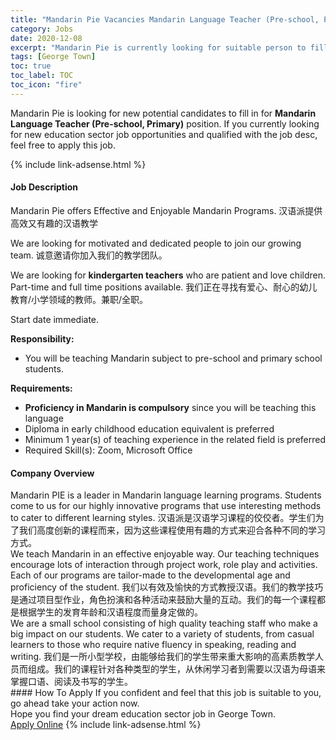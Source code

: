 ```yaml
---
title: "Mandarin Pie Vacancies Mandarin Language Teacher (Pre-school, Primary)" 
category: Jobs 
date: 2020-12-08 
excerpt: "Mandarin Pie is currently looking for suitable person to fill in the Mandarin Language Teacher (Pre-school, Primary) which positioned at George Town" 
tags: [George Town] 
toc: true 
toc_label: TOC 
toc_icon: "fire" 
--- 
```


<p>Mandarin Pie is looking for new potential candidates to fill in for <b>Mandarin Language Teacher (Pre-school, Primary)</b> position. If you currently looking for new education sector job opportunities and qualified with the job desc, feel free to apply this job.
</p>{% include link-adsense.html %} 
 <div><div><div><h4>Job Description</h4></div></div><div><div><span><div><p>Mandarin Pie offers Effective and Enjoyable Mandarin Programs.&#160;&#27721;&#35821;&#27966;&#25552;&#20379;&#39640;&#25928;&#21448;&#26377;&#36259;&#30340;&#27721;&#35821;&#25945;&#23398;</p><p>We are looking for motivated and dedicated people to join our growing team. &#35802;&#24847;&#36992;&#35831;&#20320;&#21152;&#20837;&#25105;&#20204;&#30340;&#25945;&#23398;&#22242;&#38431;&#12290;</p><p>We are looking for <strong>kindergarten teachers</strong> who are patient and love children. Part-time and full time positions available. &#25105;&#20204;&#27491;&#22312;&#23547;&#25214;&#26377;&#29233;&#24515;&#12289;&#32784;&#24515;&#30340;&#24188;&#20799;&#25945;&#32946;/&#23567;&#23398;&#39046;&#22495;&#30340;&#25945;&#24072;&#12290;&#20860;&#32844;/&#20840;&#32844;&#12290;</p><p>Start date immediate.</p><p><strong>Responsibility:</strong></p><ul><li>You will be teaching Mandarin subject to pre-school and primary school students.</li></ul><p><strong>Requirements:</strong></p><ul><li><strong>Proficiency in Mandarin is compulsory</strong> since you will be teaching this language</li><li>Diploma in early childhood education equivalent is preferred</li><li>Minimum 1 year(s) of teaching experience in the related field is preferred</li><li>Required Skill(s): Zoom, Microsoft Office</li></ul></div></span></div></div></div> 
<div><div><div><h4>Company Overview</h4></div></div><div><div><span><div><div>Mandarin PIE is a leader in Mandarin language learning programs. Students come to us for our highly innovative programs that use interesting methods to cater to different learning styles.&#160;&#27721;&#35821;&#27966;&#26159;&#27721;&#35821;&#23398;&#20064;&#35838;&#31243;&#30340;&#20348;&#20348;&#32773;&#12290;&#23398;&#29983;&#20204;&#20026;&#20102;&#25105;&#20204;&#39640;&#24230;&#21019;&#26032;&#30340;&#35838;&#31243;&#32780;&#26469;&#65292;&#22240;&#20026;&#36825;&#20123;&#35838;&#31243;&#20351;&#29992;&#26377;&#36259;&#30340;&#26041;&#24335;&#26469;&#36814;&#21512;&#21508;&#31181;&#19981;&#21516;&#30340;&#23398;&#20064;&#26041;&#24335;&#12290;</div>
<div>We teach Mandarin in an effective enjoyable way. Our teaching techniques encourage lots of interaction through project work, role play and activities. Each of our programs are tailor-made to the developmental age and proficiency of the student.&#160;&#25105;&#20204;&#20197;&#26377;&#25928;&#21450;&#24841;&#24555;&#30340;&#26041;&#24335;&#25945;&#25480;&#27721;&#35821;&#12290;&#25105;&#20204;&#30340;&#25945;&#23398;&#25216;&#24039;&#26159;&#36890;&#36807;&#39033;&#30446;&#22411;&#20316;&#19994;&#65292;&#35282;&#33394;&#25198;&#28436;&#21644;&#21508;&#31181;&#27963;&#21160;&#26469;&#40723;&#21169;&#22823;&#37327;&#30340;&#20114;&#21160;&#12290;&#25105;&#20204;&#30340;&#27599;&#19968;&#20010;&#35838;&#31243;&#37117;&#26159;&#26681;&#25454;&#23398;&#29983;&#30340;&#21457;&#32946;&#24180;&#40836;&#21644;&#27721;&#35821;&#31243;&#24230;&#32780;&#37327;&#36523;&#23450;&#20570;&#30340;&#12290;</div>
<div>We are a small school consisting of high quality teaching staff who make a big impact on our students. We cater to a variety of students, from casual learners to those who require native fluency in speaking, reading and writing.&#160;&#25105;&#20204;&#26159;&#19968;&#25152;&#23567;&#22411;&#23398;&#26657;&#65292;&#30001;&#33021;&#22815;&#32473;&#25105;&#20204;&#30340;&#23398;&#29983;&#24102;&#26469;&#37325;&#22823;&#24433;&#21709;&#30340;&#39640;&#32032;&#36136;&#25945;&#23398;&#20154;&#21592;&#32780;&#32452;&#25104;&#12290;&#25105;&#20204;&#30340;&#35838;&#31243;&#38024;&#23545;&#21508;&#31181;&#31867;&#22411;&#30340;&#23398;&#29983;&#65292;&#20174;&#20241;&#38386;&#23398;&#20064;&#32773;&#21040;&#38656;&#35201;&#20197;&#27721;&#35821;&#20026;&#27597;&#35821;&#26469;&#25484;&#25569;&#21475;&#35821;&#12289;&#38405;&#35835;&#21450;&#20070;&#20889;&#30340;&#23398;&#29983;&#12290;</div></div></span></div></div></div> 
#### How To Apply 
If you confident and feel that this job is suitable to you, go ahead take your action now. <br/> 
Hope you find your dream education sector job in George Town. <br/> 
<a href="https://www.jobstreet.com.my/en/job/mandarin-language-teacher-pre-school-primary-4439423?jobId=jobstreet-my-job-4439423&sectionRank=11&token=0~408fea3f-4a63-4f18-9151-2c7cd8658c22&fr=SRP%20View%20In%20New%20Ta" class="btn btn--info" target="_blank" rel="nofollow noopenner">Apply Online</a> 
{% include link-adsense.html %} 